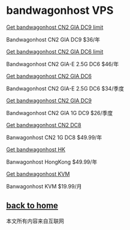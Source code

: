 # bandwagonhost VPS

[Get bandwagonhost CN2 GIA DC9 limit](https://bwh88.net/aff.php?aff=45608&pid=71)

 Bandwagonhost CN2 GIA DC9 $36/年

[Get bandwagonhost CN2 GIA DC6 limit](https://bwh88.net/aff.php?aff=45608&pid=94)

 Bandwagonhost CN2 GIA-E 2.5G DC6 $46/年

[Get bandwagonhost CN2 GIA DC6](https://bwh88.net/aff.php?aff=45608&pid=87)

 Bandwagonhost CN2 GIA-E 2.5G DC6 $34/季度


[Get bandwagonhost CN2 GIA DC9](https://bwh88.net/aff.php?aff=45608&pid=75)

 Bandwagonhost CN2 GIA 1G DC9 $26/季度

[Get bandwagonhost CN2 DC8](https://bwh88.net/aff.php?aff=45608&pid=57)

 Banwagonhost CN2 1G DC8 $49.99/年

[Get bandwagonhost HK](https://bwh88.net/aff.php?aff=45608&pid=64)

Banwagonhost HongKong $49.99/年

[Get bandwagonhost KVM](https://bwh88.net/aff.php?aff=45608&pid=46)

Banwagonhost KVM $19.99/月

  
## [back to home](https://books.way2guide.ml/)

本文所有内容来自互联网
